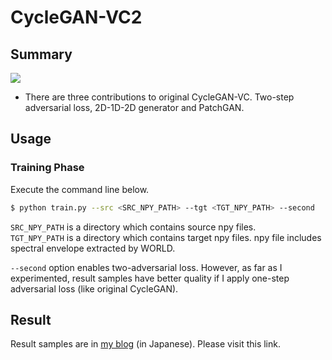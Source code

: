 # CycleGAN-VC2

## Summary

![](https://github.com/SerialLain3170/VoiceConversion/blob/master/CycleGANVC2/network.png)

- There are three contributions to original CycleGAN-VC. Two-step adversarial loss, 2D-1D-2D generator and PatchGAN.

## Usage

### Training Phase

Execute the command line below. 
```bash
$ python train.py --src <SRC_NPY_PATH> --tgt <TGT_NPY_PATH> --second
```

`SRC_NPY_PATH` is a directory which contains source npy files.  
`TGT_NPY_PATH` is a directory which contains target npy files.
npy file includes spectral envelope extracted by WORLD.

`--second` option enables two-adversarial loss. However, as far as I experimented, result samples have better quality if I apply one-step adversarial loss (like original CycleGAN).

## Result
Result samples are in [my blog](https://medium.com/@crosssceneofwindff/%E7%BE%8E%E5%B0%91%E5%A5%B3%E5%A3%B0%E3%81%B8%E3%81%AE%E5%A4%89%E6%8F%9B%E3%81%A8%E5%90%88%E6%88%90-fe251a8e6933) (in Japanese). Please visit this link.
